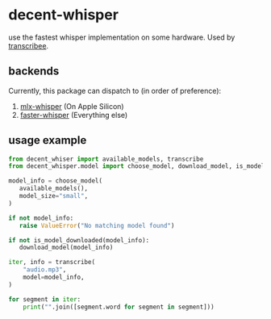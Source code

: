 # decent-whisper

use the fastest whisper implementation on some hardware.
Used by [transcribee](https://github.com/bugbakery/transcribee).

## backends

Currently, this package can dispatch to (in order of preference):

1. [mlx-whisper](https://github.com/ml-explore/mlx-examples/tree/main/whisper)
   (On Apple Silicon)
1. [faster-whisper](https://github.com/SYSTRAN/faster-whisper)
   (Everything else)

## usage example

```py
from decent_whiser import available_models, transcribe
from decent_whisper.model import choose_model, download_model, is_model_downloaded

model_info = choose_model(
   available_models(),
   model_size="small",
)

if not model_info:
   raise ValueError("No matching model found")

if not is_model_downloaded(model_info):
   download_model(model_info)

iter, info = transcribe(
    "audio.mp3",
    model=model_info,
)

for segment in iter:
    print("".join([segment.word for segment in segment]))
```
